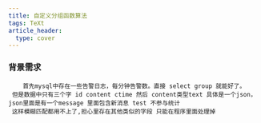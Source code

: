 ```yaml
---
title: 自定义分组函数算法
tags: TeXt
article_header:
  type: cover
---
```


### 背景需求
        首先mysql中存在一些告警日志，每分钟告警数。直接 select group 就能好了。
     但是数据中只有三个字 id content ctime 然后 content类型text 具体是一个json，json里面是有一个message 里面包含新消息 test 不参与统计
     这样模糊匹配都用不上了,担心里存在其他类似的字段 只能在程序里面处理掉



<!--more-->
